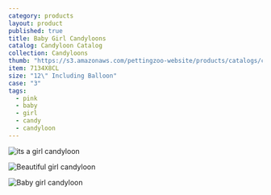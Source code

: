 ```yaml
---
category: products
layout: product
published: true
title: Baby Girl Candyloons
catalog: Candyloon Catalog
collection: Candyloons
thumb: "https://s3.amazonaws.com/pettingzoo-website/products/catalogs/candyloon/Product+Images/babyGirlAsst.jpg"
item: 7134X8CL
size: "12\" Including Balloon"
case: "3"
tags: 
  - pink
  - baby
  - girl
  - candy
  - candyloon
---
```


![its a girl candyloon](https://s3.amazonaws.com/pettingzoo-website/products/catalogs/candyloon/Product+Images/Balloon_Candy_its_a-Girl.jpg)

![Beautiful girl candyloon](https://s3.amazonaws.com/pettingzoo-website/products/catalogs/candyloon/Product+Images/Balloon_Candy_Beautiful_Girl.jpg)

![Baby girl candyloon]( 	
https://s3.amazonaws.com/pettingzoo-website/products/catalogs/candyloon/Product+Images/Balloon_Candy_Itsa_girl_pink.jpg)